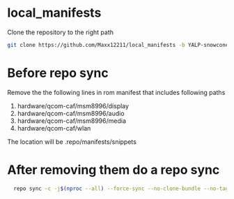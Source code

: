 # local_manifests
Clone the repository to the right path

```bash
git clone https://github.com/Maxx12211/local_manifests -b YALP-snowcone .repo/local_manifests
```
# Before repo sync 
Remove the the following lines in rom manifest that includes following paths 
1. hardware/qcom-caf/msm8996/display
2. hardware/qcom-caf/msm8996/audio
3. hardware/qcom-caf/msm8996/media
4. hardware/qcom-caf/wlan

The location will be .repo/manifests/snippets

# After removing them do a repo sync

```bash
  repo sync -c -j$(nproc --all) --force-sync --no-clone-bundle --no-tags
```
